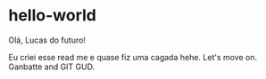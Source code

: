 # hello-world

Olá, Lucas do futuro!

Eu criei esse read me e quase fiz uma cagada hehe. Let's move on. Ganbatte and GIT GUD.
